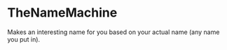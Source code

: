 # TheNameMachine
Makes an interesting name for you based on your actual name (any name you put in).
